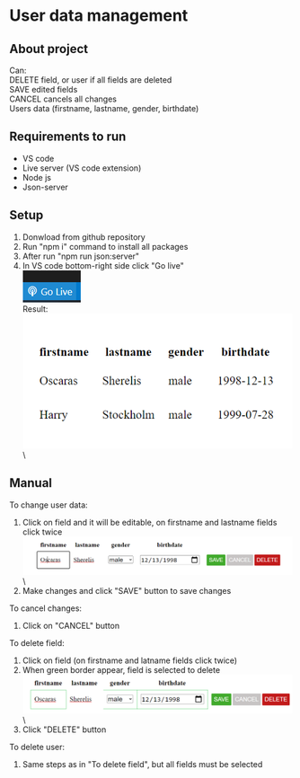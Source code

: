 # User data management
## About project
Can: \
DELETE field, or user if all fields are deleted \
SAVE edited fields \
CANCEL cancels all changes \
Users data (firstname, lastname, gender, birthdate)
## Requirements to run
* VS code
* Live server (VS code extension)
* Node js
* Json-server
## Setup
1. Donwload from github repository
2. Run "npm i" command to install all packages
3. After run "npm run json:server"
4. In VS code bottom-right side click "Go live" \
![Go live](https://github.com/Oscar-Sherelis/user-administrating/blob/master/images_for_readme/go_live.png) \
Result: 
![result](https://github.com/Oscar-Sherelis/user-administrating/blob/master/images_for_readme/result.png) \

## Manual
To change user data:
1. Click on field and it will be editable, on firstname and lastname fields click twice
![result](https://github.com/Oscar-Sherelis/user-administrating/blob/master/images_for_readme/editable.png) \
2. Make changes and click "SAVE" button to save changes

To cancel changes:
1. Click on "CANCEL" button

To delete field:
1. Click on field (on firstname and latname fields click twice)
2. When green border appear, field is selected to delete
![result](https://github.com/Oscar-Sherelis/user-administrating/blob/master/images_for_readme/selected.png) \
3. Click "DELETE" button

To delete user:
1. Same steps as in "To delete field", but all fields must be selected
